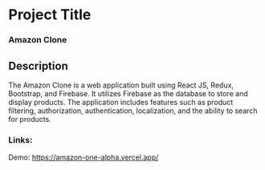 # Project Title
### Amazon Clone
## Description
The Amazon Clone is a web application built using React JS, Redux, Bootstrap, and Firebase. It utilizes Firebase as the database to store and display products. The application includes features such as product filtering, authorization, authentication, localization, and the ability to search for products.
### Links:
Demo: https://amazon-one-alpha.vercel.app/
